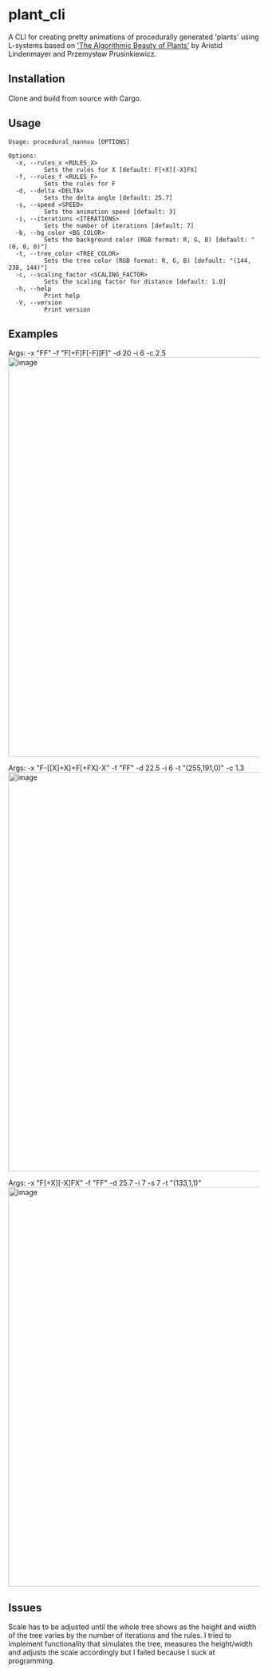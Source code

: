 # plant_cli

A CLI for creating pretty animations of procedurally generated 'plants' using L-systems based on ['The Algorithmic Beauty of Plants'](http://algorithmicbotany.org/papers/#abop) by Aristid Lindenmayer and Przemysław Prusinkiewicz.

## Installation
Clone and build from source with Cargo.

## Usage
```
Usage: procedural_nannou [OPTIONS]

Options:
  -x, --rules_x <RULES_X>
          Sets the rules for X [default: F[+X][-X]FX]
  -f, --rules_f <RULES_F>
          Sets the rules for F
  -d, --delta <DELTA>
          Sets the delta angle [default: 25.7]
  -s, --speed <SPEED>
          Sets the animation speed [default: 3]
  -i, --iterations <ITERATIONS>
          Sets the number of iterations [default: 7]
  -b, --bg_color <BG_COLOR>
          Sets the background color (RGB format: R, G, B) [default: "(0, 0, 0)"]
  -t, --tree_color <TREE_COLOR>
          Sets the tree color (RGB format: R, G, B) [default: "(144, 238, 144)"]
  -c, --scaling_factor <SCALING_FACTOR>
          Sets the scaling factor for distance [default: 1.0]
  -h, --help
          Print help
  -V, --version
          Print version
```

## Examples
Args: -x "FF" -f "F[+F]F[-F][F]" -d 20 -i 6 -c 2.5
<img width="800" alt="image" src="https://user-images.githubusercontent.com/30433379/226842138-96a03f79-f204-4154-9a15-24ede4825da7.png">

Args: -x "F-[[X]+X]+F[+FX]-X" -f "FF" -d 22.5 -i 6 -t "(255,191,0)" -c 1.3
<img width="800" alt="image" src="https://user-images.githubusercontent.com/30433379/226844712-90767add-501c-4b30-80fd-0c9673b40f0a.png">

Args: -x "F[+X][-X]FX" -f "FF" -d 25.7 -i 7 -s 7 -t "(133,1,1)"
<img width="800" alt="image" src="https://user-images.githubusercontent.com/30433379/228568511-b49eb4d4-905c-4f74-b7d7-83523e53608e.png">

## Issues
Scale has to be adjusted until the whole tree shows as the height and width of the tree varies by the number of iterations and the rules. I tried to implement functionality that simulates the tree, measures the height/width and adjusts the scale accordingly but I failed because I suck at programming.
